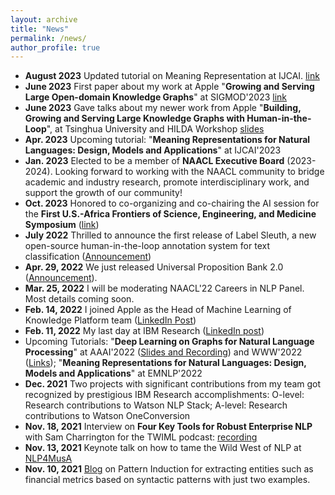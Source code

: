 ```yaml
---
layout: archive
title: "News"
permalink: /news/
author_profile: true
---
```

- __August 2023__ Updated tutorial on Meaning Representation at IJCAI. [link](https://universalpropositions.github.io/up_event#ijcai-2023)
- __June 2023__  First paper about my work at Apple "**Growing and Serving Large Open-domain Knowledge Graphs**" at SIGMOD'2023 [link](https://dl.acm.org/doi/10.1145/3555041.3589672)
- __June 2023__  Gave talks about my newer work from Apple "**Building, Growing and Serving Large Knowledge Graphs with Human-in-the-Loop**", at Tsinghua University and HILDA Workshop [slides](https://www.slideshare.net/YunyaoLi/building-growing-and-serving-large-knowledge-graphs-with-humanintheloop)
- __Apr. 2023__ Upcoming tutorial: "**Meaning Representations for Natural Languages: Design, Models and Applications**" at IJCAI'2023
- __Jan. 2023__ Elected to be a member of **NAACL Executive Board** (2023-2024). Looking forward to working with the NAACL community to bridge academic and industry research, promote interdisciplinary work, and support the growth of our community!
- __Oct. 2023__ Honored to co-organizing and co-chairing the AI session for the **First U.S.-Africa Frontiers of Science, Engineering, and Medicine Symposium** ([link](https://www.nationalacademies.org/event/10-12-2022/first-us-africa-frontiers-of-science-engineering-and-medicine-symposium))
- __July 2022__ Thrilled to announce the first release of Label Sleuth, a new open-source human-in-the-loop annotation system for text classification ([Announcement](https://www.linkedin.com/posts/yunyao-li_active-learning-driven-labeling-assistance-activity-6953005239859908608-ATQD?utm_source=share&utm_medium=member_desktop))
- __Apr. 29, 2022__ We just released Universal Proposition Bank 2.0 ([Announcement](https://twitter.com/yunyao_li/status/1520774613013204992)). 
- __Mar. 25, 2022__ I will be moderating NAACL'22 Careers in NLP Panel. Most details coming soon. 
- __Feb. 14, 2022__ I joined Apple as the Head of Machine Learning of Knowledge Platform team ([LinkedIn Post](https://www.linkedin.com/feed/update/urn:li:activity:6900565556697686016/)) 
- __Feb. 11, 2022__ My last day at IBM Research ([LinkedIn post](https://www.linkedin.com/feed/update/urn:li:activity:6898035670967840768/)) 
- Upcoming Tutorials: "**Deep Learning on Graphs for Natural Language Processing**" at AAAI'2022 ([Slides and Recording](https://twitter.com/yunyao_li/status/1498167145045258242)) and WWW'2022 ([Links](https://twitter.com/yunyao_li/status/1520190736792096768)); "**Meaning Representations for Natural Languages: Design, Models and Applications**" at EMNLP'2022
- __Dec. 2021__ Two projects with significant contributions from my team got recognized by prestigious IBM Research accomplishments: O-level: Research contributions to Watson NLP Stack; A-level: Research contributions to Watson OneConversion 
- __Nov. 18, 2021__ Interview on **Four Key Tools for Robust Enterprise NLP** with Sam Charrington for the TWIML podcast: [recording](https://twimlai.com/go/537)
- __Nov. 13, 2021__ Keynote talk on how to tame the Wild West of NLP at [NLP4MusA](https://sites.google.com/view/nlp4musa)
- __Nov. 10, 2021__ [Blog](https://medium.com/ibm-data-ai/part-i-pattern-induction-what-is-a-pattern-b661ad46b8c0) on Pattern Induction for extracting entities such as financial metrics based on syntactic patterns with just two examples. 

